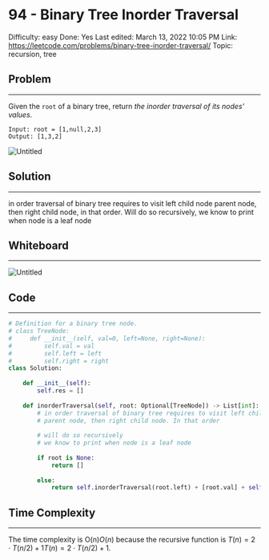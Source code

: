 # 94 - Binary Tree Inorder Traversal

Difficulty: easy
Done: Yes
Last edited: March 13, 2022 10:05 PM
Link: https://leetcode.com/problems/binary-tree-inorder-traversal/
Topic: recursion, tree

## Problem

---

Given the `root` of a binary tree, return *the inorder traversal of its nodes' values*.

```
Input: root = [1,null,2,3]
Output: [1,3,2]
```

![Untitled](94%20-%20Binar%20a70d4/Untitled.png)

## Solution

---

in order traversal of binary tree requires to visit left child node parent node, then right child node, in that order. Will do so recursively, we know to print when node is a leaf node

## Whiteboard

---

![Untitled](94%20-%20Binar%20a70d4/Untitled%201.png)

## Code

---

```python
# Definition for a binary tree node.
# class TreeNode:
#     def __init__(self, val=0, left=None, right=None):
#         self.val = val
#         self.left = left
#         self.right = right
class Solution:
    
    def __init__(self):
        self.res = []
    
    def inorderTraversal(self, root: Optional[TreeNode]) -> List[int]:
        # in order traversal of binary tree requires to visit left child node, 
        # parent node, then right child node. In that order
        
        # will do so recursively
        # we know to print when node is a leaf node
        
        if root is None: 
            return []
        
        else: 
            return self.inorderTraversal(root.left) + [root.val] + self.inorderTraversal(root.right)
```

## Time Complexity

---

The time complexity is O(n)*O*(*n*) because the recursive function is $T(n)=2⋅T(n/2)+1T(n)=2⋅T(n/2)+1$.